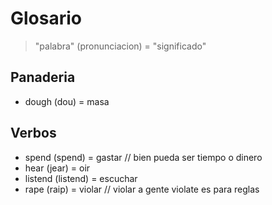# Glosario

> "palabra" (pronunciacion) = "significado"

## Panaderia

* dough (dou) = masa 


## Verbos

* spend (spend) = gastar               // bien pueda ser tiempo o dinero
* hear (jear) = oir
* listend (listend) = escuchar
* rape (raip) = violar                 // violar a gente violate es para reglas